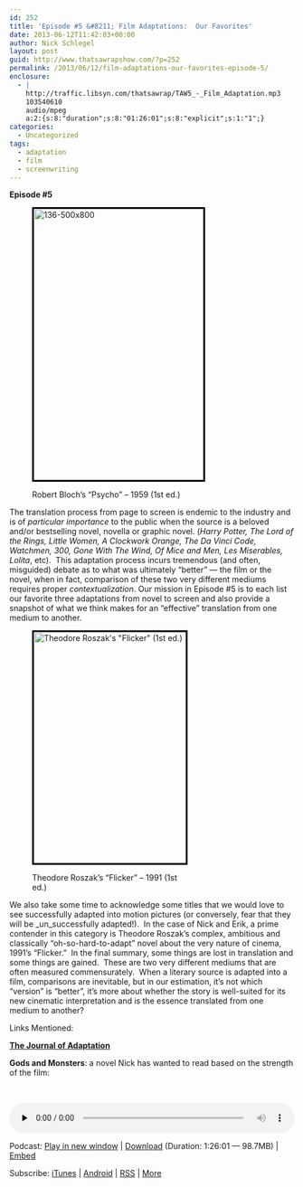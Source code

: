 ```yaml
---
id: 252
title: 'Episode #5 &#8211; Film Adaptations:  Our Favorites'
date: 2013-06-12T11:42:03+00:00
author: Nick Schlegel
layout: post
guid: http://www.thatsawrapshow.com/?p=252
permalink: /2013/06/12/film-adaptations-our-favorites-episode-5/
enclosure:
  - |
    http://traffic.libsyn.com/thatsawrap/TAW5_-_Film_Adaptation.mp3
    103540610
    audio/mpeg
    a:2:{s:8:"duration";s:8:"01:26:01";s:8:"explicit";s:1:"1";}
categories:
  - Uncategorized
tags:
  - adaptation
  - film
  - screenwriting
---
```

**Episode #5**<figure id="attachment_254" style="width: 300px" class="wp-caption alignleft">

[<img class=" wp-image-254" style="border: 3px solid black;" alt="136-500x800" src="http://www.thatsawrapshow.com/wp-content/uploads/2013/06/136-500x800.jpg" width="300" height="480" srcset="http://www.thatsawrapshow.com/wp-content/uploads/2013/06/136-500x800.jpg 500w, http://www.thatsawrapshow.com/wp-content/uploads/2013/06/136-500x800-187x300.jpg 187w" sizes="(max-width: 300px) 100vw, 300px" />](http://www.thatsawrapshow.com/wp-content/uploads/2013/06/136-500x800.jpg)<figcaption class="wp-caption-text">Robert Bloch&#8217;s &#8220;Psycho&#8221; &#8211; 1959 (1st ed.)</figcaption></figure> 

The translation process from page to screen is endemic to the industry and is of _particular importance_ to the public when the source is a beloved and/or bestselling novel, novella or graphic novel. (_Harry Potter, The Lord of the Rings, Little Women, A Clockwork Orange, The Da Vinci Code, Watchmen, 300, Gone With The Wind, Of Mice and Men, Les Miserables, Lolita_, etc).  This adaptation process incurs tremendous (and often, misguided) debate as to what was ultimately &#8220;better&#8221; &#8212; the film or the novel, when in fact, comparison of these two very different mediums requires proper _contextualization_. Our mission in Episode #5 is to each list our favorite three adaptations from novel to screen and also provide a snapshot of what we think makes for an &#8220;effective&#8221; translation from one medium to another.<figure id="attachment_258" style="width: 269px" class="wp-caption alignright">

[<img class=" wp-image-258    " style="border: 3px solid black;" alt="Theodore Roszak's &quot;Flicker&quot; (1st ed.)" src="http://www.thatsawrapshow.com/wp-content/uploads/2013/06/flcker.jpg" width="269" height="409" srcset="http://www.thatsawrapshow.com/wp-content/uploads/2013/06/flcker.jpg 1247w, http://www.thatsawrapshow.com/wp-content/uploads/2013/06/flcker-197x300.jpg 197w, http://www.thatsawrapshow.com/wp-content/uploads/2013/06/flcker-674x1024.jpg 674w" sizes="(max-width: 269px) 100vw, 269px" />](http://www.thatsawrapshow.com/wp-content/uploads/2013/06/flcker.jpg)<figcaption class="wp-caption-text">Theodore Roszak&#8217;s &#8220;Flicker&#8221; &#8211; 1991 (1st ed.)</figcaption></figure> 

We also take some time to acknowledge some titles that we would love to see successfully adapted into motion pictures (or conversely, fear that they will be _un_successfully adapted!).  In the case of Nick and Erik, a prime contender in this category is Theodore Roszak&#8217;s complex, ambitious and classically &#8220;oh-so-hard-to-adapt&#8221; novel about the very nature of cinema, 1991&#8217;s &#8220;Flicker.&#8221;  In the final summary, some things are lost in translation and some things are gained.  These are two very different mediums that are often measured commensurately.  When a literary source is adapted into a film, comparisons are inevitable, but in our estimation, it&#8217;s not which &#8220;version&#8221; is &#8220;better&#8221;, it&#8217;s more about whether the story is well-suited for its new cinematic interpretation and is the essence translated from one medium to another?

Links Mentioned:

**<a href="http://adaptation.oxfordjournals.org/" target="_blank"><b>The Journal of</b> Adaptat<b><em></em>ion</b></a>**

**Gods and Monsters**: a novel Nick has wanted to read based on the strength of the film:  


&nbsp;

<div class="powerpress_player" id="powerpress_player_245">
  <audio class="wp-audio-shortcode" id="audio-252-5" preload="none" style="width: 100%;" controls="controls"><source type="audio/mpeg" src="http://media.blubrry.com/thatsawrap/p/traffic.libsyn.com/thatsawrap/TAW5_-_Film_Adaptation.mp3?_=5" /><a href="http://media.blubrry.com/thatsawrap/p/traffic.libsyn.com/thatsawrap/TAW5_-_Film_Adaptation.mp3">http://media.blubrry.com/thatsawrap/p/traffic.libsyn.com/thatsawrap/TAW5_-_Film_Adaptation.mp3</a></audio>
</div>

<p class="powerpress_links powerpress_links_mp3">
  Podcast: <a href="http://media.blubrry.com/thatsawrap/p/traffic.libsyn.com/thatsawrap/TAW5_-_Film_Adaptation.mp3" class="powerpress_link_pinw" target="_blank" title="Play in new window" onclick="return powerpress_pinw('http://www.thatsawrapshow.com/?powerpress_pinw=252-podcast');" rel="nofollow">Play in new window</a> | <a href="http://media.blubrry.com/thatsawrap/p/traffic.libsyn.com/thatsawrap/TAW5_-_Film_Adaptation.mp3" class="powerpress_link_d" title="Download" rel="nofollow" download="TAW5_-_Film_Adaptation.mp3">Download</a> (Duration: 1:26:01 &#8212; 98.7MB) | <a href="#" class="powerpress_link_e" title="Embed" onclick="return powerpress_show_embed('252-podcast');" rel="nofollow">Embed</a>
</p>

<p class="powerpress_embed_box" id="powerpress_embed_252-podcast" style="display: none;">
  <input id="powerpress_embed_252-podcast_t" type="text" value="<iframe width=&quot;320&quot; height=&quot;30&quot; src=&quot;http://www.thatsawrapshow.com/?powerpress_embed=252-podcast&amp;powerpress_player=mediaelement-audio&quot; frameborder=&quot;0&quot; scrolling=&quot;no&quot;></iframe>" onclick="javascript: this.select();" onfocus="javascript: this.select();" style="width: 70%;" readOnly />
</p>

<p class="powerpress_links powerpress_subscribe_links">
  Subscribe: <a href="https://itunes.apple.com/us/podcast/thats-a-wrap!/id638015669?mt=2&ls=1" class="powerpress_link_subscribe powerpress_link_subscribe_itunes" title="Subscribe on iTunes" rel="nofollow">iTunes</a> | <a href="http://subscribeonandroid.com/www.thatsawrapshow.com/feed/podcast/" class="powerpress_link_subscribe powerpress_link_subscribe_android" title="Subscribe on Android" rel="nofollow">Android</a> | <a href="http://www.thatsawrapshow.com/feed/podcast/" class="powerpress_link_subscribe powerpress_link_subscribe_rss" title="Subscribe via RSS" rel="nofollow">RSS</a> | <a href="http://www.thatsawrapshow.com/subscribe-to-podcast/" class="powerpress_link_subscribe powerpress_link_subscribe_more" title="More" rel="nofollow">More</a>
</p>

<!--powerpress_player-->